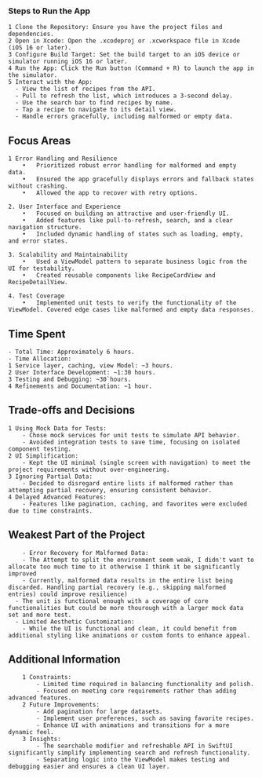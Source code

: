 ### Steps to Run the App

	1 Clone the Repository: Ensure you have the project files and dependencies.
	2 Open in Xcode: Open the .xcodeproj or .xcworkspace file in Xcode (iOS 16 or later).
	3 Configure Build Target: Set the build target to an iOS device or simulator running iOS 16 or later.
	4 Run the App: Click the Run button (Command + R) to launch the app in the simulator.
	5 Interact with the App:
	  - View the list of recipes from the API.
	  - Pull to refresh the list, which introduces a 3-second delay.
	  - Use the search bar to find recipes by name.
	  - Tap a recipe to navigate to its detail view.
	  - Handle errors gracefully, including malformed or empty data.

## Focus Areas
```
1 Error Handling and Resilience
	•	Prioritized robust error handling for malformed and empty data.
	•	Ensured the app gracefully displays errors and fallback states without crashing.
	•	Allowed the app to recover with retry options.

2. User Interface and Experience
	•	Focused on building an attractive and user-friendly UI.
	•	Added features like pull-to-refresh, search, and a clear navigation structure.
	•	Included dynamic handling of states such as loading, empty, and error states.

3. Scalability and Maintainability
	•	Used a ViewModel pattern to separate business logic from the UI for testability.
	•	Created reusable components like RecipeCardView and RecipeDetailView.

4. Test Coverage
	•	Implemented unit tests to verify the functionality of the ViewModel. Covered edge cases like malformed and empty data responses.
```

## Time Spent

	- Total Time: Approximately 6 hours.
	- Time Allocation:
	1 Service layer, caching, view Model: ~3 hours.
	2 User Interface Development: ~1:30 hours.
	3 Testing and Debugging: ~30`hours.
	4 Refinements and Documentation: ~1 hour.

## Trade-offs and Decisions

	1 Using Mock Data for Tests:
	    - Chose mock services for unit tests to simulate API behavior.
	    - Avoided integration tests to save time, focusing on isolated component testing.
	2 UI Simplification:
	    - Kept the UI minimal (single screen with navigation) to meet the project requirements without over-engineering.
	3 Ignoring Partial Data:
    	- Decided to disregard entire lists if malformed rather than attempting partial recovery, ensuring consistent behavior.
	4 Delayed Advanced Features:
    	- Features like pagination, caching, and favorites were excluded due to time constraints.

## Weakest Part of the Project
```
	- Error Recovery for Malformed Data:
 	- The Attempt to split the environment seem weak, I didn't want to allocate too much time to it otherwise I think it be significantly improved
	- Currently, malformed data results in the entire list being discarded. Handling partial recovery (e.g., skipping malformed entries) could improve resilience)
  - The unit is functional enough with a coverage of core functionalities but could be more thourough with a larger mock data set and more test.
  - Limited Aesthetic Customization:
	- While the UI is functional and clean, it could benefit from additional styling like animations or custom fonts to enhance appeal.
```

## Additional Information
```
	1 Constraints:
	    - Limited time required in balancing functionality and polish.
    	- Focused on meeting core requirements rather than adding advanced features.
	2 Future Improvements:
    	- Add pagination for large datasets.
	    - Implement user preferences, such as saving favorite recipes.
	    - Enhance UI with animations and transitions for a more dynamic feel.
	3 Insights:
    	- The searchable modifier and refreshable API in SwiftUI significantly simplify implementing search and refresh functionality.
	    - Separating logic into the ViewModel makes testing and debugging easier and ensures a clean UI layer.
```
